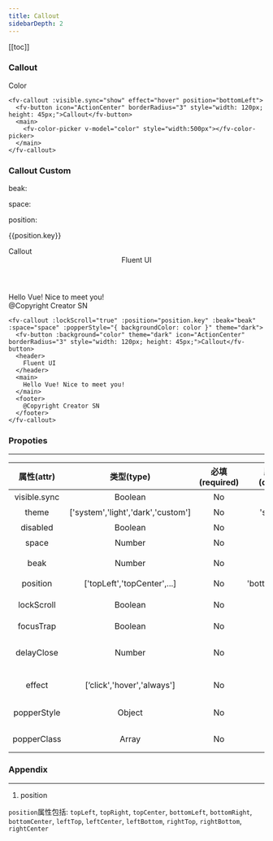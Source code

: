 ```yaml
---
title: Callout
sidebarDepth: 2
---
```


[[toc]]

<script>
  export default {
    data(){
      return {
        text:"1233",
        show:true,
        color:'rgba(36, 36, 36, 1)',
        beak:10,
        space:0,
        position:{key:'topLeft',text:'topLeft'},
        options:[
          {key:'topLeft',text:'topLeft'},
          {key:'topRight',text:'topRight'},
          {key:'topCenter',text:'topCenter'},
          {key:'bottomLeft',text:'bottomLeft'},
          {key:'bottomRight',text:'bottomRight'},
          {key:'bottomCenter',text:'bottomCenter'},
          {key:'leftTop',text:'leftTop'},
          {key:'leftCenter',text:'leftCenter'},
          {key:'leftBottom',text:'leftBottom'},
          {key:'rightTop',text:'rightTop'},
          {key:'rightBottom',text:'rightBottom'},
          {key:'rightCenter',text:'rightCenter'}
        ]
      }
    },
    methods:{
      changeText(text){
        this.text = text;
      }
    }
  }

</script>

### Callout 

<ClientOnly>
<fv-callout :visible.sync="show" effect="hover" position="bottomLeft" :keepalive="false">
  <fv-button icon="ActionCenter" borderRadius="3" style="width: 120px; height: 45px;">Color</fv-button>
  <main>
    <fv-color-picker v-model="color" style="width:500px"></fv-color-picker>
  </main>
</fv-callout>
</ClientOnly>

```vue
<fv-callout :visible.sync="show" effect="hover" position="bottomLeft">
  <fv-button icon="ActionCenter" borderRadius="3" style="width: 120px; height: 45px;">Callout</fv-button>
  <main>
    <fv-color-picker v-model="color" style="width:500px"></fv-color-picker>
  </main>
</fv-callout>
```

### Callout Custom

beak:

<fv-slider v-model="beak" :color="color" :mininum="9" :maxinum="30"  :showLabel="true">
<template slot-scope="prop" >
  <span>{{prop.value}}px</span>
</template>
</fv-slider>

space:

<fv-slider v-model="space" :color="color" :scale="10" :maxinum="30" :showLabel="true">
<template slot-scope="prop" >
  <span>{{prop.value}}px</span>
</template>
</fv-slider>

position:
<ClientOnly>
<fv-combobox v-model="position" :options="options">
</fv-combobox>
</ClientOnly>

{{position.key}}

<ClientOnly>
<fv-callout :lockScroll="true" :position="position.key" :beak="beak" :space="space" :popperStyle="{backgroundColor:color}" theme="dark" >
  <fv-button :background="color" theme="dark" icon="ActionCenter" borderRadius="3" style="width: 120px; height: 45px;">Callout</fv-button>
  <header>
    Fluent UI
  </header>
  <main>
    Hello Vue! Nice to meet you!
  </main>
  <footer>
    @Copyright Creator SN
  </footer>
</fv-callout>
</ClientOnly>

```vue
<fv-callout :lockScroll="true" :position="position.key" :beak="beak" :space="space" :popperStyle="{ backgroundColor: color }" theme="dark">
  <fv-button :background="color" theme="dark" icon="ActionCenter" borderRadius="3" style="width: 120px; height: 45px;">Callout</fv-button>
  <header>
    Fluent UI
  </header>
  <main>
    Hello Vue! Nice to meet you!
  </main>
  <footer>
    @Copyright Creator SN
  </footer>
</fv-callout>
```

### Propoties

---

|  属性(attr)  |             类型(type)             | 必填(required) | 默认值(default) |    说明(statement)     |
| :----------: | :--------------------------------: | :------------: | :-------------: | :--------------------: |
| visible.sync |             Boolean              |       No       |      false      |        是否显示        |
|    theme     | ['system','light','dark','custom'] |       No       |    'system'     |         主题色         |
|   disabled   |             Boolean              |       No       |      false      |        是否禁用        |
|    space     |              Number              |       No       |        0        |        间距(px)        |
|     beak     |              Number              |       No       |       10        |      角标大小(px)      |
|   position   |    ['topLeft','topCenter',...]     |       No       | 'bottomCenter'  |          位置          |
|  lockScroll  |             Boolean              |       No       |      false      |      是否锁定滚动      |
|  focusTrap   |             Boolean              |       No       |      false      |        是否聚焦        |
|  delayClose  |              Number              |       No       |        0        | 显示时是否延时关闭(ms) |
|    effect    |     [’click','hover','always']     |       No       |     'click'     |      显示触发方式      |
| popperStyle  |              Object              |       No       |       {}        |      悬浮窗的样式      |
| popperClass  |              Array               |       No       |       []        |      悬浮窗的 css      |

### Appendix

---

1. position

`position`属性包括: `topLeft`, `topRight`, `topCenter`, `bottomLeft`, `bottomRight`, `bottomCenter`, `leftTop`, `leftCenter`, `leftBottom`, `rightTop`, `rightBottom`, `rightCenter`
